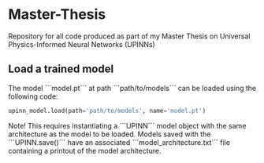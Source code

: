 # Master-Thesis
Repository for all code produced as part of my Master Thesis on Universal Physics-Informed Neural Networks (UPINNs)


## Load a trained model
The model ´´´model.pt´´´ at path ´´´path/to/models´´´ can be loaded using the following code:
```python
upinn_model.load(path='path/to/models', name='model.pt')
```

Note! This requires instantiating a ´´´UPINN´´´ model object with the same architecture as the model to be loaded. Models saved with the ´´´UPINN.save()´´´ have an associated ´´´model_architecture.txt´´´ file containing a printout of the model architecture.